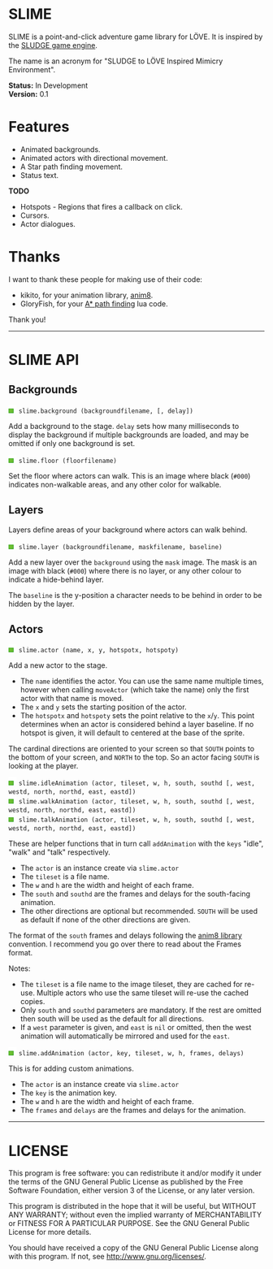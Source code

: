 # SLIME

SLIME is a point-and-click adventure game library for L&Ouml;VE. It is inspired by the [SLUDGE game engine](https://opensludge.github.io/).

The name is an acronym for "SLUDGE to L&Ouml;VE Inspired Mimicry Environment".

**Status:** In Development  
**Version:** 0.1  

# Features

* Animated backgrounds.
* Animated actors with directional movement.
* A Star path finding movement.
* Status text.

**TODO**  

* Hotspots - Regions that fires a callback on click.
* Cursors.
* Actor dialogues.

# Thanks

I want to thank these people for making use of their code:

* kikito, for your animation library, [anim8](https://love2d.org/wiki/anim8).
* GloryFish, for your [A* path finding](https://github.com/GloryFish/lua-astar) lua code.

Thank you!

---

# SLIME API

## Backgrounds

![func](api/func.png) `slime.background (backgroundfilename, [, delay])`

Add a background to the stage. `delay` sets how many milliseconds to display the background if multiple backgrounds are loaded, and may be omitted if only one background is set.

![func](api/func.png) `slime.floor (floorfilename)`

Set the floor where actors can walk. This is an image where black (`#000`) indicates non-walkable areas, and any other color for walkable.

## Layers

Layers define areas of your background where actors can walk behind.

![func](api/func.png) `slime.layer (backgroundfilename, maskfilename, baseline)`

Add a new layer over the `background` using the `mask` image. The mask is an image with black (`#000`) where there is no layer, or any other colour to indicate a hide-behind layer.

The `baseline` is the y-position a character needs to be behind in order to be hidden by the layer.

## Actors

![func](api/func.png) `slime.actor (name, x, y, hotspotx, hotspoty)`  

Add a new actor to the stage.

  * The `name` identifies the actor. You can use the same name multiple times, however when calling `moveActor` (which take the name) only the first actor with that name is moved.
  * The `x` and `y` sets the starting position of the actor.
  * The `hotspotx` and `hotspoty` sets the point relative to the `x`/`y`. This point determines when an actor is considered behind a layer baseline. If no hotspot is given, it will default to centered at the base of the sprite.
  
The cardinal directions are oriented to your screen so that `SOUTH` points to the bottom of your screen, and `NORTH` to the top. So an actor facing `SOUTH` is looking at the player.

![func](api/func.png) `slime.idleAnimation (actor, tileset, w, h, south, southd [, west, westd, north, northd, east, eastd])`  
![func](api/func.png) `slime.walkAnimation (actor, tileset, w, h, south, southd [, west, westd, north, northd, east, eastd])`  
![func](api/func.png) `slime.talkAnimation (actor, tileset, w, h, south, southd [, west, westd, north, northd, east, eastd])`  

These are helper functions that in turn call `addAnimation` with the `keys` "idle", "walk" and "talk" respectively. 

  * The `actor` is an instance create via `slime.actor`
  * The `tileset` is a file name.
  * The `w` and `h` are the width and height of each frame.
  * The `south` and `southd` are the frames and delays for the south-facing animation.
  * The other directions are optional but recommended. `SOUTH` will be used as default if none of the other directions are given.

The format of the `south` frames and delays following the [anim8 library](https://github.com/kikito/anim8) convention. I recommend you go over there to read about the Frames format.

Notes:

* The `tileset` is a file name to the image tileset, they are cached for re-use. Multiple actors who use the same tileset will re-use the cached copies.
* Only `south` and `southd` parameters are mandatory. If the rest are omitted then south will be used as the default for all directions.
* If a `west` parameter is given, and `east` is `nil` or omitted, then the west animation will automatically be mirrored and used for the `east`.

![func](api/func.png) `slime.addAnimation (actor, key, tileset, w, h, frames, delays)`  

This is for adding custom animations.

  * The `actor` is an instance create via `slime.actor`
  * The `key` is the animation key.
  * The `w` and `h` are the width and height of each frame.
  * The `frames` and `delays` are the frames and delays for the animation.

---

# LICENSE

This program is free software: you can redistribute it and/or modify
it under the terms of the GNU General Public License as published by
the Free Software Foundation, either version 3 of the License, or
any later version.

This program is distributed in the hope that it will be useful,
but WITHOUT ANY WARRANTY; without even the implied warranty of
MERCHANTABILITY or FITNESS FOR A PARTICULAR PURPOSE.  See the
GNU General Public License for more details.

You should have received a copy of the GNU General Public License
along with this program. If not, see http://www.gnu.org/licenses/.
